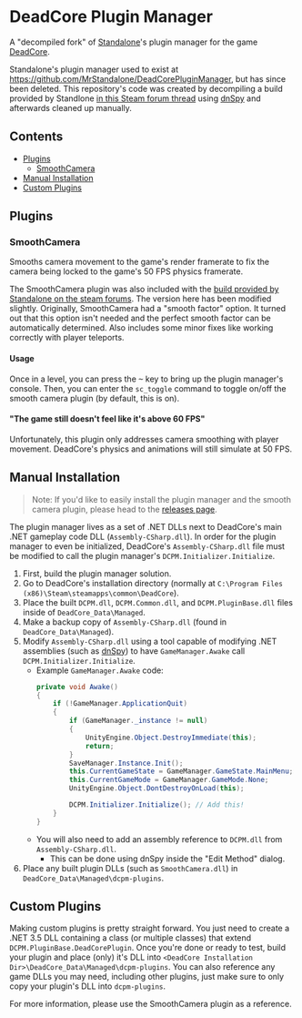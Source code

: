 # DeadCore Plugin Manager

A "decompiled fork" of [Standalone](https://steamcommunity.com/id/MrStandalone)'s plugin manager for the game [DeadCore](https://store.steampowered.com/app/284460/DeadCore/).

Standalone's plugin manager used to exist at https://github.com/MrStandalone/DeadCorePluginManager, but has since been deleted. This repository's code was created by decompiling a build provided by Standlone [in this Steam forum thread](https://steamcommunity.com/app/284460/discussions/0/619568794056639879/?ctp=2#c458607518211812791) using [dnSpy](https://github.com/dnSpy/dnSpy) and afterwards cleaned up manually.

## Contents
- [Plugins](#plugins)
    - [SmoothCamera](#smoothcamera)
- [Manual Installation](#manual-installation)
- [Custom Plugins](#custom-plugins)

## Plugins

### SmoothCamera

Smooths camera movement to the game's render framerate to fix the camera being locked to the game's 50 FPS physics framerate.

The SmoothCamera plugin was also included with the [build provided by Standalone on the steam forums](https://steamcommunity.com/app/284460/discussions/0/619568794056639879/?ctp=2#c458607518211812791). The version here has been modified slightly. Originally, SmoothCamera had a "smooth factor" option. It turned out that this option isn't needed and the perfect smooth factor can be automatically determined. Also includes some minor fixes like working correctly with player teleports.

#### Usage
Once in a level, you can press the <kbd>~</kbd> key to bring up the plugin manager's console. Then, you can enter the `sc_toggle` command to toggle on/off the smooth camera plugin (by default, this is on).

#### "The game still doesn't feel like it's above 60 FPS"
Unfortunately, this plugin only addresses camera smoothing with player movement. DeadCore's physics and animations will still simulate at 50 FPS.

## Manual Installation

> Note: If you'd like to easily install the plugin manager and the smooth camera plugin, please head to the [releases page](https://github.com/Francessco121/DeadCorePluginManager/releases).

The plugin manager lives as a set of .NET DLLs next to DeadCore's main .NET gameplay code DLL (`Assembly-CSharp.dll`). In order for the plugin manager to even be initialized, DeadCore's `Assembly-CSharp.dll` file must be modified to call the plugin manager's `DCPM.Initializer.Initialize`.

1. First, build the plugin manager solution.
2. Go to DeadCore's installation directory (normally at `C:\Program Files (x86)\Steam\steamapps\common\DeadCore`).
3. Place the built `DCPM.dll`, `DCPM.Common.dll`, and `DCPM.PluginBase.dll` files inside of `DeadCore_Data\Managed`.
4. Make a backup copy of `Assembly-CSharp.dll` (found in `DeadCore_Data\Managed`).
5. Modify `Assembly-CSharp.dll` using a tool capable of modifying .NET assemblies (such as [dnSpy](https://github.com/dnSpy/dnSpy)) to have `GameManager.Awake` call `DCPM.Initializer.Initialize`.
    - Example `GameManager.Awake` code:
      ```csharp
      private void Awake()
      {
          if (!GameManager.ApplicationQuit)
          {
              if (GameManager._instance != null)
              {
                  UnityEngine.Object.DestroyImmediate(this);
                  return;
              }
              SaveManager.Instance.Init();
              this.CurrentGameState = GameManager.GameState.MainMenu;
              this.CurrentGameMode = GameManager.GameMode.None;
              UnityEngine.Object.DontDestroyOnLoad(this);

              DCPM.Initializer.Initialize(); // Add this!
          }
      }
      ```
    - You will also need to add an assembly reference to `DCPM.dll` from `Assembly-CSharp.dll`.
        - This can be done using dnSpy inside the "Edit Method" dialog.
6. Place any built plugin DLLs (such as `SmoothCamera.dll`) in `DeadCore_Data\Managed\dcpm-plugins`.

## Custom Plugins

Making custom plugins is pretty straight forward. You just need to create a .NET 3.5 DLL containing a class (or multiple classes) that extend `DCPM.PluginBase.DeadCorePlugin`. Once you're done or ready to test, build your plugin and place (only) it's DLL into `<DeadCore Installation Dir>\DeadCore_Data\Managed\dcpm-plugins`. You can also reference any game DLLs you may need, including other plugins, just make sure to only copy your plugin's DLL into `dcpm-plugins`.

For more information, please use the SmoothCamera plugin as a reference.